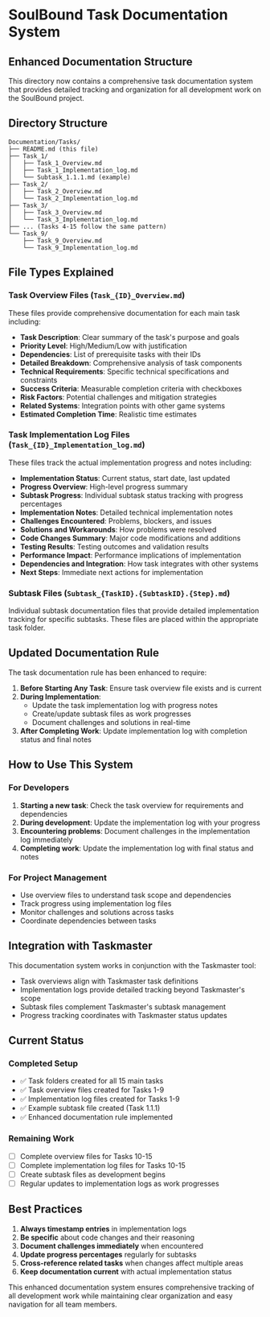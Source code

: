 # SoulBound Task Documentation System

## Enhanced Documentation Structure

This directory now contains a comprehensive task documentation system that provides detailed tracking and organization for all development work on the SoulBound project.

## Directory Structure

```
Documentation/Tasks/
├── README.md (this file)
├── Task_1/
│   ├── Task_1_Overview.md
│   ├── Task_1_Implementation_log.md
│   └── Subtask_1.1.1.md (example)
├── Task_2/
│   ├── Task_2_Overview.md
│   └── Task_2_Implementation_log.md
├── Task_3/
│   ├── Task_3_Overview.md
│   └── Task_3_Implementation_log.md
├── ... (Tasks 4-15 follow the same pattern)
└── Task_9/
    ├── Task_9_Overview.md
    └── Task_9_Implementation_log.md
```

## File Types Explained

### Task Overview Files (`Task_{ID}_Overview.md`)
These files provide comprehensive documentation for each main task including:
- **Task Description**: Clear summary of the task's purpose and goals
- **Priority Level**: High/Medium/Low with justification
- **Dependencies**: List of prerequisite tasks with their IDs
- **Detailed Breakdown**: Comprehensive analysis of task components
- **Technical Requirements**: Specific technical specifications and constraints
- **Success Criteria**: Measurable completion criteria with checkboxes
- **Risk Factors**: Potential challenges and mitigation strategies
- **Related Systems**: Integration points with other game systems
- **Estimated Completion Time**: Realistic time estimates

### Task Implementation Log Files (`Task_{ID}_Implementation_log.md`)
These files track the actual implementation progress and notes including:
- **Implementation Status**: Current status, start date, last updated
- **Progress Overview**: High-level progress summary
- **Subtask Progress**: Individual subtask status tracking with progress percentages
- **Implementation Notes**: Detailed technical implementation notes
- **Challenges Encountered**: Problems, blockers, and issues
- **Solutions and Workarounds**: How problems were resolved
- **Code Changes Summary**: Major code modifications and additions
- **Testing Results**: Testing outcomes and validation results
- **Performance Impact**: Performance implications of implementation
- **Dependencies and Integration**: How task integrates with other systems
- **Next Steps**: Immediate next actions for implementation

### Subtask Files (`Subtask_{TaskID}.{SubtaskID}.{Step}.md`)
Individual subtask documentation files that provide detailed implementation tracking for specific subtasks. These files are placed within the appropriate task folder.

## Updated Documentation Rule

The task documentation rule has been enhanced to require:

1. **Before Starting Any Task**: Ensure task overview file exists and is current
2. **During Implementation**: 
   - Update the task implementation log with progress notes
   - Create/update subtask files as work progresses
   - Document challenges and solutions in real-time
3. **After Completing Work**: Update implementation log with completion status and final notes

## How to Use This System

### For Developers
1. **Starting a new task**: Check the task overview for requirements and dependencies
2. **During development**: Update the implementation log with your progress
3. **Encountering problems**: Document challenges in the implementation log immediately
4. **Completing work**: Update the implementation log with final status and notes

### For Project Management
- Use overview files to understand task scope and dependencies
- Track progress using implementation log files
- Monitor challenges and solutions across tasks
- Coordinate dependencies between tasks

## Integration with Taskmaster

This documentation system works in conjunction with the Taskmaster tool:
- Task overviews align with Taskmaster task definitions
- Implementation logs provide detailed tracking beyond Taskmaster's scope
- Subtask files complement Taskmaster's subtask management
- Progress tracking coordinates with Taskmaster status updates

## Current Status

### Completed Setup
- ✅ Task folders created for all 15 main tasks
- ✅ Task overview files created for Tasks 1-9
- ✅ Implementation log files created for Tasks 1-9
- ✅ Example subtask file created (Task 1.1.1)
- ✅ Enhanced documentation rule implemented

### Remaining Work
- [ ] Complete overview files for Tasks 10-15
- [ ] Complete implementation log files for Tasks 10-15
- [ ] Create subtask files as development begins
- [ ] Regular updates to implementation logs as work progresses

## Best Practices

1. **Always timestamp entries** in implementation logs
2. **Be specific** about code changes and their reasoning
3. **Document challenges immediately** when encountered
4. **Update progress percentages** regularly for subtasks
5. **Cross-reference related tasks** when changes affect multiple areas
6. **Keep documentation current** with actual implementation status

This enhanced documentation system ensures comprehensive tracking of all development work while maintaining clear organization and easy navigation for all team members. 